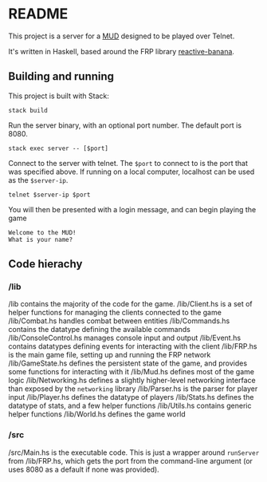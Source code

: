 # README

This project is a server for a [MUD](https://en.wikipedia.org/wiki/MUD) designed to be played over Telnet.

It's written in Haskell, based around the FRP library [reactive-banana](https://hackage.haskell.org/package/reactive-banana-1.2.1.0).

## Building and running

This project is built with Stack:

```
stack build
```

Run the server binary, with an optional port number. The default port is 8080.

```
stack exec server -- [$port]
```

Connect to the server with telnet. The `$port` to connect to is the port that was specified above. If running on a local computer, localhost can be used as the `$server-ip`.

```
telnet $server-ip $port
```

You will then be presented with a login message, and can begin playing the game

```
Welcome to the MUD!
What is your name?
```

## Code hierachy

### /lib

/lib contains the majority of the code for the game.
/lib/Client.hs is a set of helper functions for managing the clients connected to the game
/lib/Combat.hs handles combat between entities
/lib/Commands.hs contains the datatype defining the available commands
/lib/ConsoleControl.hs manages console input and output
/lib/Event.hs contains datatypes defining events for interacting with the client
/lib/FRP.hs is the main game file, setting up and running the FRP network
/lib/GameState.hs defines the persistent state of the game, and provides some functions for interacting with it
/lib/Mud.hs defines most of the game logic
/lib/Networking.hs defines a slightly higher-level networking interface than exposed by the `networking` library
/lib/Parser.hs is the parser for player input
/lib/Player.hs defines the datatype of players
/lib/Stats.hs defines the datatype of stats, and a few helper functions
/lib/Utils.hs contains generic helper functions
/lib/World.hs defines the game world

### /src

/src/Main.hs is the executable code. This is just a wrapper around `runServer` from /lib/FRP.hs, which gets the port from the command-line argument (or uses 8080 as a default if none was provided).
